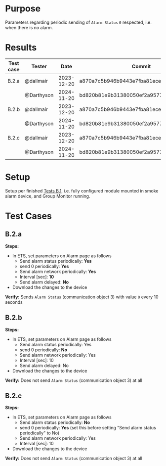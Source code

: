 # Purpose
Parameters regarding periodic sending of `Alarm Status` `0` respected, i.e. when there is no alarm.

# Results

| Test case | Tester | Date | Commit | Result |
| --- | --- | --- | --- | :---: |
| B.2.a | @dallmair  | 2023-12-20 | a870a7c5b946b9443e7fba81ecee02e796dd77a9 | :ok: |
|       | @Darthyson | 2024-11-20 | bd820b81e9b31380050ef2a95776e714b3d819a8 | :ok: |
| B.2.b | @dallmair  | 2023-12-20 | a870a7c5b946b9443e7fba81ecee02e796dd77a9 | :ok: |
|       | @Darthyson | 2024-11-20 | bd820b81e9b31380050ef2a95776e714b3d819a8 | :ok: |
| B.2.c | @dallmair  | 2023-12-20 | a870a7c5b946b9443e7fba81ecee02e796dd77a9 | :ok: |
|       | @Darthyson | 2024-11-20 | bd820b81e9b31380050ef2a95776e714b3d819a8 | :ok: |

# Setup
Setup per finished [Tests B.1](tests_B_1.md), i.e. fully configured module mounted in smoke alarm device, and Group Monitor running.

# Test Cases

## B.2.a

**Steps:**
* In ETS, set parameters on Alarm page as follows
  - Send alarm status periodically: **Yes**
  - send 0 periodically: **Yes**
  - Send alarm network periodically: **Yes**
  - Interval [sec]: **10**
  - Send alarm delayed: **No**
* Download the changes to the device

**Verify:** Sends `Alarm Status` (communication object 3) with value `0` every 10 seconds

## B.2.b

**Steps:**
* In ETS, set parameters on Alarm page as follows
  - Send alarm status periodically: Yes
  - send 0 periodically: **No**
  - Send alarm network periodically: Yes
  - Interval [sec]: 10
  - Send alarm delayed: No
* Download the changes to the device

**Verify:** Does not send `Alarm Status` (communication object 3) at all

## B.2.c

**Steps:**
* In ETS, set parameters on Alarm page as follows
  - Send alarm status periodically: **No**
  - send 0 periodically: **Yes** (set this before setting "Send alarm status periodically" to No)
  - Send alarm network periodically: Yes
  - Interval [sec]: 10
* Download the changes to the device

**Verify:** Does not send `Alarm Status` (communication object 3) at all
